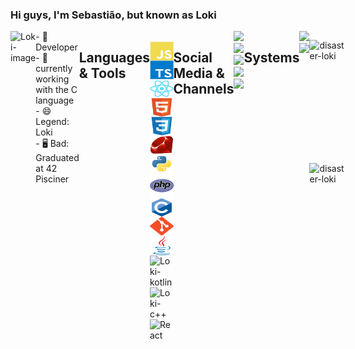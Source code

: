 ### Hi guys, I'm Sebastião, but known as Loki

<div style="display:flex; margin: 0px">
  <img align="right" alt="Loki-image" height="" width="500" src="https://raw.githubusercontent.com/MicaelliMedeiros/micaellimedeiros/master/image/computer-illustration.png"/>
  <div>
- 🔭 Developer <br>
- 🌱 currently working with the C language<br>
- 😄 Legend: Loki<br>
- 🖥️ Bad: Graduated at 42 Pisciner<br>
</div>
<h2>Languages & Tools</h2>
<div style="display: inline_block"><br>
  <img align="center" alt="Loki-Js" height="30" width="40" src="https://raw.githubusercontent.com/devicons/devicon/master/icons/javascript/javascript-plain.svg">
  <img align="center" alt="Loki-Ts" height="30" width="40" src="https://raw.githubusercontent.com/devicons/devicon/master/icons/typescript/typescript-plain.svg">
  <img align="center" alt="Loki-React" height="30" width="40" src="https://raw.githubusercontent.com/devicons/devicon/master/icons/react/react-original.svg">
  <img align="center" alt="Loki-HTML" height="30" width="40" src="https://raw.githubusercontent.com/devicons/devicon/master/icons/html5/html5-original.svg">
  <img align="center" alt="Loki-CSS" height="30" width="40" src="https://raw.githubusercontent.com/devicons/devicon/master/icons/css3/css3-original.svg">
    <img align="center" alt="Loki-CSS" height="30" width="40" src="https://raw.githubusercontent.com/devicons/devicon/master/icons/ruby/ruby-original.svg">
  <img align="center" alt="Loki-Ruby" height="30" width="40" src="https://raw.githubusercontent.com/devicons/devicon/master/icons/python/python-original.svg">
   <img align="center" alt="Loki-php" height="40" width="40" src="https://raw.githubusercontent.com/devicons/devicon/master/icons/php/php-original.svg">
  <img align="center" alt="Loki-C" height="30" width="40" src="https://raw.githubusercontent.com/devicons/devicon/master/icons/c/c-original.svg">
   <img align="center" alt="Loki-Git" height="30" width="40" src="https://raw.githubusercontent.com/devicons/devicon/master/icons/git/git-original.svg">
  <img align="center" alt="Loki-java" height="32" width="42" src="https://raw.githubusercontent.com/devicons/devicon/master/icons/java/java-original.svg" alt="java"/>
  <!--img align="center" alt="Loki-bash" height="30" width="40" src="https://www.vectorlogo.zone/logos/gnu_bash/gnu_bash-icon.svg"/ -->
  <img align="center" alt="Loki-kotlin" height="30" width="40" src="https://www.vectorlogo.zone/logos/kotlinlang/kotlinlang-icon.svg"/>
  <img align="center" alt="Loki-c++" height="32" width="42" src="https://raw.githubusercontent.com/jmnote/z-icons/master/svg/cpp.svg">
  <img align="left" alt="React" height ="40px"   src="https://cdn.jsdelivr.net/gh/devicons/devicon/icons/postgresql/postgresql-plain-wordmark.svg">
</div>
<a href="https://github-readme-stats.vercel.app/api?username=anuraghazra&theme=dark&show_icons=true)"></a>
<div>
  <a href="https://github-readme-stats.vercel.app/api?username=anuraghazra&show_icons=true&hide=contribs,prs&cache_seconds=86400&theme=transparent"></a>
</div>  
<br>
 <h2>Social Media & Channels</h2>
<div> 
  <a href="https://www.youtube.com" target="_blank"><img src="https://img.shields.io/badge/YouTube-FF0000?style=for-the-badge&logo=youtube&logoColor=white" target="_blank"></a>
  <a href="https://www.instagram.com/agentehackers/" target="_blank"><img src="https://img.shields.io/badge/-Instagram-%23E4405F?style=for-the-badge&logo=instagram&logoColor=white" target="_blank"></a>
 <a href="discord.com/channels/" target="_blank"><img src="https://img.shields.io/badge/Discord-7289DA?style=for-the-badge&logo=discord&logoColor=white" target="_blank"></a> 
  <a href = ""><img src="https://img.shields.io/badge/-Gmail-%23333?style=for-the-badge&logo=gmail&logoColor=white" target="_blank"></a>
  <a href="https://www.linkedin.com/in/sebastiaodecarvalho-45875016a" target="_blank"><img src="https://img.shields.io/badge/-LinkedIn-%230077B5?style=for-the-badge&logo=linkedin&logoColor=white" target="_blank"></a>
</div>
  <br>
 <h2>Systems</h2>
<div> 
  <img src="https://camo.githubusercontent.com/878e15b4f7576e844856dc60d855ba0587d3d2bc56211fbe69734ebccb13b068/68747470733a2f2f696d672e736869656c64732e696f2f62616467652f4c696e75782d4643433632343f7374796c653d666f722d7468652d6261646765266c6f676f3d6c696e7578266c6f676f436f6c6f723d626c61636b" target="_blank">
  <img src="https://camo.githubusercontent.com/41281b9a32f13ac5b9d41ed9bae12c0de662f948f9bf59fd19df354fe49af146/68747470733a2f2f696d672e736869656c64732e696f2f62616467652f57696e646f77732d3030373844363f7374796c653d666f722d7468652d6261646765266c6f676f3d77696e646f7773266c6f676f436f6c6f723d7768697465" target="_blank">
</div>
<br>
<div>
  <p><img height="180px" align="left" src="https://github-readme-stats.vercel.app/api/top-langs?username=Disaster-Loki&show_icons=true&locale=en&layout=compact&theme=dracula" alt="disaster-loki" /></p>
  <p>&nbsp;<img height="180px"  align="center" src="https://github-readme-stats.vercel.app/api?username=Disaster-Loki&show_icons=true&locale=en&theme=dracula" alt="disaster-loki" /></p>
</div>

<div>
  
</div>
